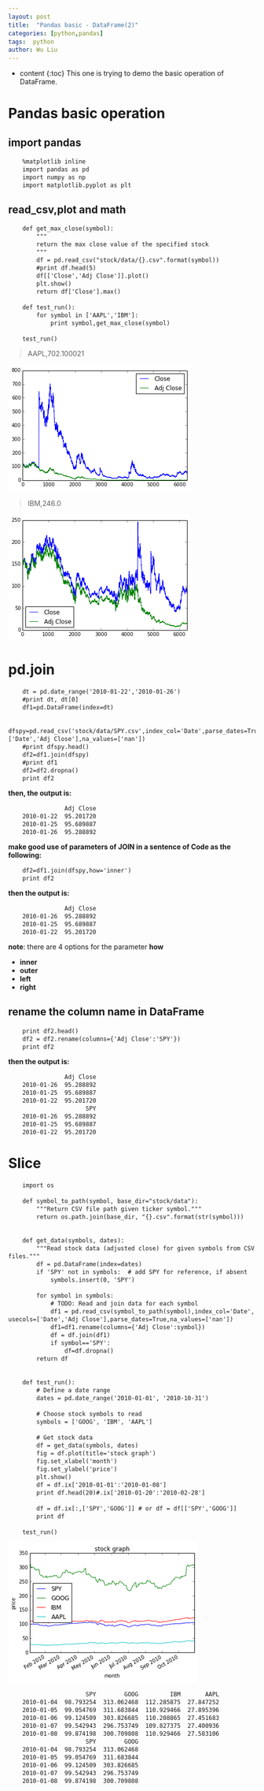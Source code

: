 ```yaml
---
layout: post
title:  "Pandas basic - DataFrame(2)"
categories: [python,pandas]
tags:  python
author: Wu Liu
---
```


* content
{:toc}
This one is trying to demo the basic operation of DataFrame.




# Pandas basic operation

## import pandas

```
    %matplotlib inline
    import pandas as pd
    import numpy as np
    import matplotlib.pyplot as plt
```
## read_csv,plot and math

```
    def get_max_close(symbol):
        """
        return the max close value of the specified stock
        """
        df = pd.read_csv("stock/data/{}.csv".format(symbol))
        #print df.head(5)
        df[['Close','Adj Close']].plot()
        plt.show()
        return df['Close'].max()
    
    def test_run():
        for symbol in ['AAPL','IBM']:
            print symbol,get_max_close(symbol)
            
    test_run()
```

> AAPL,702.100021


![png](/images/python/Python_pandas/Python_pandas_basic_3_1.png)


> IBM,246.0


![png](/images/python/Python_pandas/Python_pandas_basic_3_3.png)




# pd.join

```
    dt = pd.date_range('2010-01-22','2010-01-26')
    #print dt, dt[0]
    df1=pd.DataFrame(index=dt)
    
    dfspy=pd.read_csv('stock/data/SPY.csv',index_col='Date',parse_dates=True,usecols=['Date','Adj Close'],na_values=['nan'])
    #print dfspy.head()
    df2=df1.join(dfspy)
    #print df1
    df2=df2.dropna()
    print df2
```

**then, the output is:**
```
                Adj Close
    2010-01-22  95.201720
    2010-01-25  95.689887
    2010-01-26  95.288892
```

**make good use of parameters of JOIN in a sentence of Code as the following:**

```
    df2=df1.join(dfspy,how='inner')
    print df2
```

**then the output is:**
```
                Adj Close
    2010-01-26  95.288892
    2010-01-25  95.689887
    2010-01-22  95.201720
```

**note**: there are 4 options for the parameter **how**
- **inner**
- **outer**
- **left**
- **right**

## rename the column name in DataFrame

```
    print df2.head()
    df2 = df2.rename(columns={'Adj Close':'SPY'})
    print df2
```

**then the output is:**
```
                Adj Close
    2010-01-26  95.288892
    2010-01-25  95.689887
    2010-01-22  95.201720
                      SPY
    2010-01-26  95.288892
    2010-01-25  95.689887
    2010-01-22  95.201720
```

# Slice

```
    import os
    
    def symbol_to_path(symbol, base_dir="stock/data"):
        """Return CSV file path given ticker symbol."""
        return os.path.join(base_dir, "{}.csv".format(str(symbol)))
    
    
    def get_data(symbols, dates):
        """Read stock data (adjusted close) for given symbols from CSV files."""
        df = pd.DataFrame(index=dates)
        if 'SPY' not in symbols:  # add SPY for reference, if absent
            symbols.insert(0, 'SPY')
    
        for symbol in symbols:
            # TODO: Read and join data for each symbol
            df1 = pd.read_csv(symbol_to_path(symbol),index_col='Date', usecols=['Date','Adj Close'],parse_dates=True,na_values=['nan'])
            df1=df1.rename(columns={'Adj Close':symbol})
            df = df.join(df1)
            if symbol=='SPY':
                df=df.dropna()
        return df
    
    
    def test_run():
        # Define a date range
        dates = pd.date_range('2010-01-01', '2010-10-31')
    
        # Choose stock symbols to read
        symbols = ['GOOG', 'IBM', 'AAPL']
        
        # Get stock data
        df = get_data(symbols, dates)
        fig = df.plot(title='stock graph')
        fig.set_xlabel('month')
        fig.set_ylabel('price')
        plt.show()
        df = df.ix['2010-01-01':'2010-01-08']
        print df.head(20)#.ix['2010-01-20':'2010-02-28']
        
        df = df.ix[:,['SPY','GOOG']] # or df = df[['SPY','GOOG']]
        print df
    
    test_run()
```

![png](/images/python/Python_pandas/Python_pandas_basic_12_0.png)

```
                      SPY        GOOG         IBM       AAPL
    2010-01-04  98.793254  313.062468  112.285875  27.847252
    2010-01-05  99.054769  311.683844  110.929466  27.895396
    2010-01-06  99.124509  303.826685  110.208865  27.451683
    2010-01-07  99.542943  296.753749  109.827375  27.400936
    2010-01-08  99.874198  300.709808  110.929466  27.583106
                      SPY        GOOG
    2010-01-04  98.793254  313.062468
    2010-01-05  99.054769  311.683844
    2010-01-06  99.124509  303.826685
    2010-01-07  99.542943  296.753749
    2010-01-08  99.874198  300.709808
```
